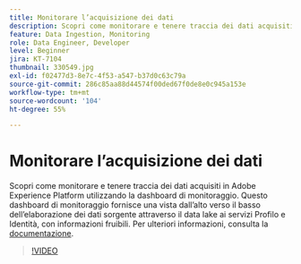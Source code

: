 ```yaml
---
title: Monitorare l’acquisizione dei dati
description: Scopri come monitorare e tenere traccia dei dati acquisiti in Adobe Experience Platform utilizzando il dashboard di monitoraggio. Questa dashboard di monitoraggio fornisce una vista dall’alto verso il basso dell’elaborazione dei dati sorgente tramite data lake ai servizi Profilo e Identity Service a livello di origine, flusso di dati e livelli di utilizzo, con avvisi che consentono di agire in modo tempestivo.
feature: Data Ingestion, Monitoring
role: Data Engineer, Developer
level: Beginner
jira: KT-7104
thumbnail: 330549.jpg
exl-id: f02477d3-8e7c-4f53-a547-b37d0c63c79a
source-git-commit: 286c85aa88d44574f00ded67f0de8e0c945a153e
workflow-type: tm+mt
source-wordcount: '104'
ht-degree: 55%

---
```


# Monitorare l’acquisizione dei dati

Scopri come monitorare e tenere traccia dei dati acquisiti in Adobe Experience Platform utilizzando la dashboard di monitoraggio. Questo dashboard di monitoraggio fornisce una vista dall’alto verso il basso dell’elaborazione dei dati sorgente attraverso il data lake ai servizi Profilo e Identità, con informazioni fruibili. Per ulteriori informazioni, consulta la [documentazione](https://experienceleague.adobe.com/docs/experience-platform/dataflows/ui/monitor-sources.html?lang=it).

>[!VIDEO](https://video.tv.adobe.com/v/331776?learn=on&enablevpops)
